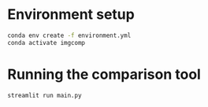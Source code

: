 # Environment setup

```bash
conda env create -f environment.yml
conda activate imgcomp
```

# Running the comparison tool
``` bash
streamlit run main.py
```
